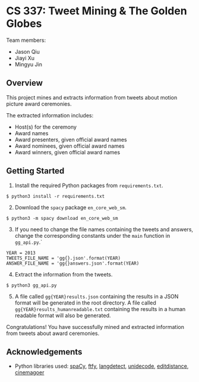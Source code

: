 # CS 337: Tweet Mining & The Golden Globes

Team members:

- Jason Qiu
- Jiayi Xu
- Mingyu Jin

## Overview

This project mines and extracts information from tweets about motion picture award ceremonies.

The extracted information includes:

- Host(s) for the ceremony
- Award names
- Award presenters, given official award names
- Award nominees, given official award names
- Award winners, given official award names

## Getting Started

1. Install the required Python packages from `requirements.txt`.

```
$ python3 install -r requirements.txt
```

2. Download the `spacy` package `en_core_web_sm`.

```
$ python3 -m spacy download en_core_web_sm
```

3. If you need to change the file names containing the tweets and answers, change the corresponding constants under the `main` function in `gg_api.py`.`

```
YEAR = 2013
TWEETS_FILE_NAME = 'gg{}.json'.format(YEAR)
ANSWER_FILE_NAME = 'gg{}answers.json'.format(YEAR)
```

4. Extract the information from the tweets.

```
$ python3 gg_api.py
```

5. A file called `gg{YEAR}results.json` containing the results in a JSON format will be generated in the root directory. A file called `gg{YEAR}results_humanreadable.txt` containing the results in a human readable format will also be generated.

Congratulations! You have successfully mined and extracted information from tweets about award ceremonies.

## Acknowledgements

- Python libraries used: [spaCy](https://spacy.io/), [ftfy](https://ftfy.readthedocs.io/en/latest/#), [langdetect](https://pypi.org/project/langdetect/), [unidecode](https://pypi.org/project/Unidecode/), [editdistance](https://pypi.org/project/editdistance/), [cinemagoer](https://cinemagoer.github.io/)
